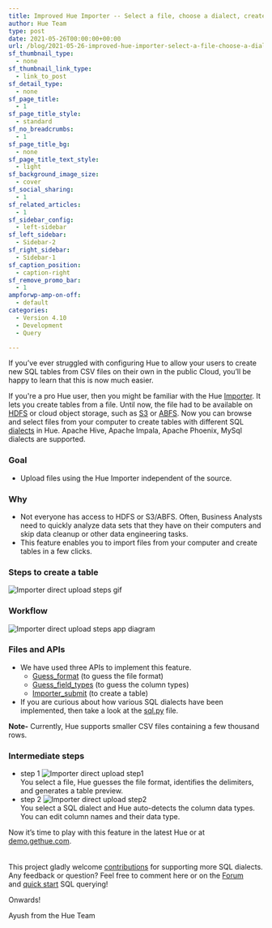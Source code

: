 ```yaml
---
title: Improved Hue Importer -- Select a file, choose a dialect, create a table
author: Hue Team
type: post
date: 2021-05-26T00:00:00+00:00
url: /blog/2021-05-26-improved-hue-importer-select-a-file-choose-a-dialect-create-a-table
sf_thumbnail_type:
  - none
sf_thumbnail_link_type:
  - link_to_post
sf_detail_type:
  - none
sf_page_title:
  - 1
sf_page_title_style:
  - standard
sf_no_breadcrumbs:
  - 1
sf_page_title_bg:
  - none
sf_page_title_text_style:
  - light
sf_background_image_size:
  - cover
sf_social_sharing:
  - 1
sf_related_articles:
  - 1
sf_sidebar_config:
  - left-sidebar
sf_left_sidebar:
  - Sidebar-2
sf_right_sidebar:
  - Sidebar-1
sf_caption_position:
  - caption-right
sf_remove_promo_bar:
  - 1
ampforwp-amp-on-off:
  - default
categories:
  - Version 4.10
  - Development
  - Query

---
```


If you’ve ever struggled with configuring Hue to allow your users to create new SQL tables from CSV files on their own in the public Cloud, you’ll be happy to learn that this is now much easier.

If you're a pro Hue user, then you might be familiar with the Hue [Importer](https://docs.gethue.com/developer/api/#data-importer). It lets you create tables from a file. Until now, the file had to be available on [HDFS](https://hadoop.apache.org/docs/current/hadoop-project-dist/hadoop-hdfs/HdfsDesign.html) or cloud object storage, such as [S3](https://gethue.com/introducing-s3-support-in-hue/) or [ABFS](https://docs.gethue.com/administrator/configuration/connectors/#azure-file-systems). Now you can browse and select files from your computer to create tables with different SQL [dialects](https://docs.gethue.com/administrator/configuration/connectors/) in Hue. Apache Hive, Apache Impala, Apache Phoenix, MySql dialects are supported.

### Goal

* Upload files using the Hue Importer independent of the source.

### Why
* Not everyone has access to HDFS or S3/ABFS. Often, Business Analysts need to quickly analyze data sets that they have on their computers and skip data cleanup or other data engineering tasks.
* This feature enables you to import files from your computer and create tables in a few clicks.

### Steps to create a table

![Importer direct upload steps gif](https://cdn.gethue.com/uploads/2021/05/Importer_direct_upload_steps.gif)

### Workflow
![Importer direct upload steps app diagram](https://cdn.gethue.com/uploads/2021/05/Importer_direct_upload_workflow-2.png)

### Files and APIs

  * We have used three APIs to implement this feature.
    * [Guess_format](https://github.com/cloudera/hue/blob/master/desktop/libs/indexer/src/indexer/api3.py#L121) (to guess the file format)
    * [Guess_field_types](https://github.com/cloudera/hue/blob/master/desktop/libs/indexer/src/indexer/api3.py#L228) (to guess the column types)
    * [Importer_submit](https://github.com/cloudera/hue/blob/master/desktop/libs/indexer/src/indexer/api3.py#L444) (to create a table)
  * If you are curious about how various SQL dialects have been implemented, then take a look at the [sql.py](https://github.com/cloudera/hue/blob/master/desktop/libs/indexer/src/indexer/indexers/sql.py) file.  

  **Note-** Currently, Hue supports smaller CSV files containing a few thousand rows.


### Intermediate steps
  * step 1
  ![Importer direct upload step1](https://cdn.gethue.com/uploads/2021/05/Importer_direct_upload_step1.png)  
You select a file, Hue guesses the file format, identifies the delimiters, and generates a table preview.  
  * step 2
  ![Importer direct upload step2](https://cdn.gethue.com/uploads/2021/05/Importer_direct_upload_step2-2.png)  
You select a SQL dialect and Hue auto-detects the column data types. You can edit column names and their data type.  


Now it’s time to play with this feature in the latest Hue or at [demo.gethue.com](https://demo.gethue.com/hue/indexer/importer).  
</br>
</br>
This project gladly welcome [contributions](https://github.com/cloudera/hue/#development) for supporting more SQL dialects.  
Any feedback or question? Feel free to comment here or on the [Forum](https://discourse.gethue.com/) and [quick start](https://docs.gethue.com/quickstart/) SQL querying!

Onwards!

Ayush from the Hue Team

